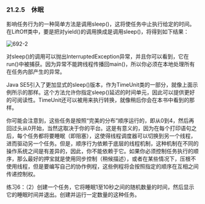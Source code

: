 ### 21.2.5　休眠

影响任务行为的一种简单方法是调用sleep()，这将使任务中止执行给定的时间。在LiftOff类中，要是把对yield()的调用换成是调用sleep()，将得到如下结果：

![692-2](../Images/image03666.jpeg)

对sleep()的调用可以抛出InterruptedException异常，并且你可以看到，它在run()中被捕获。因为异常不能跨线程传播回main()，所以你必须在本地处理所有在任务内部产生的异常。

Java SE5引入了更加显式的sleep()版本，作为TimeUnit类的一部分，就像上面示例所示的那样。这个方法允许你指定sleep()延迟的时间单元，因此可以提供更好的可阅读性。TimeUnit还可以被用来执行转换，就像稍后你会在本书中看到的那样。

你可能会注意到，这些任务是按照“完美的分布”顺序运行的，即从0到4，然后再回过头从0开始，当然这取决于你的平台。这是有意义的，因为在每个打印语句之后，每个任务都将要睡眠（即阻塞），这使得线程调度器可以切换到另一个线程，进而驱动另一个任务。但是，顺序行为依赖于底层的线程机制，这种机制在不同的操作系统之间是有差异的，因此，你不能依赖于它。如果你必须控制任务执行的顺序，那么最好的押宝就是使用同步控制（稍候描述），或者在某些情况下，压根不使用线程，但是要编写自己的协作例程，这些例程将会按照指定的顺序在互相之间传递控制权。

练习6：（2）创建一个任务，它将睡眠1至10秒之间的随机数量的时间，然后显示它的睡眠时间并退出。创建并运行一定数量的这种任务。